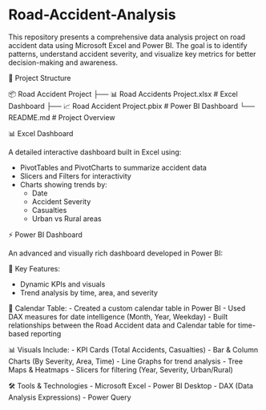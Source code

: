 # Road-Accident-Analysis
This repository presents a comprehensive data analysis project on road accident data using Microsoft Excel and Power BI. The goal is to identify patterns, understand accident severity, and visualize key metrics for better decision-making and awareness.

📁 Project Structure

📦 Road Accident Project
├── 📊 Road Accidents Project.xlsx          # Excel Dashboard
├── 📈 Road Accident Project.pbix           # Power BI Dashboard
└── README.md                              # Project Overview

📊 Excel Dashboard

A detailed interactive dashboard built in Excel using:
 - PivotTables and PivotCharts to summarize accident data
 - Slicers and Filters for interactivity
 - Charts showing trends by:
      -  Date
      -  Accident Severity
      -  Casualties
      -  Urban vs Rural areas

⚡ Power BI Dashboard

An advanced and visually rich dashboard developed in Power BI:

📌 Key Features:
  - Dynamic KPIs and visuals
  -  Trend analysis by time, area, and severity

📆 Calendar Table:
      - Created a custom calendar table in Power BI
      - Used DAX measures for date intelligence (Month, Year, Weekday)
      - Built relationships between the Road Accident data and Calendar table for time-based reporting

📊 Visuals Include:
      - KPI Cards (Total Accidents, Casualties)
      - Bar & Column Charts (By Severity, Area, Time)
      - Line Graphs for trend analysis
      - Tree Maps & Heatmaps
      - Slicers for filtering (Year, Severity, Urban/Rural)

🛠 Tools & Technologies
      - Microsoft Excel
      - Power BI Desktop
      - DAX (Data Analysis Expressions)
      - Power Query
